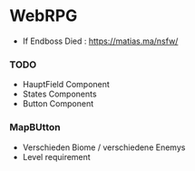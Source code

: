 # WebRPG

- If Endboss Died : https://matias.ma/nsfw/




### TODO
- HauptField Component 
- States  Components 
- Button Component

### MapBUtton
- Verschieden Biome / verschiedene Enemys
- Level requirement 

